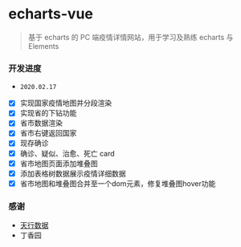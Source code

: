 # echarts-vue

> 基于 echarts 的 PC 端疫情详情网站，用于学习及熟练 echarts 与 Elements

### 开发进度

- `2020.02.17`
- [x] 实现国家疫情地图并分段渲染
- [x] 实现省的下钻功能
- [x] 省市数据渲染
- [x] 省市右键返回国家
- [x] 现存确诊
- [x] 确诊、疑似、治愈、死亡 card
- [x] 省市地图页面添加堆叠图
- [x] 添加表格树数据展示疫情详细数据
- [x] 省市地图和堆叠图合并至一个dom元素，修复堆叠图hover功能

### 感谢

- [天行数据](https://www.tianapi.com/apiview/170)
- 丁香园
